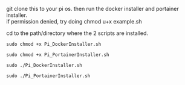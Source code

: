 git clone this to your pi os. then run the docker installer and portainer installer.  
if permission denied, try doing chmod u+x example.sh

cd to the path/directory where the 2 scripts are installed.  

```
sudo chmod +x Pi_DockerInstaller.sh
```  
```
sudo chmod +x Pi_PortainerInstaller.sh
```  
```
sudo ./Pi_DockerInstaller.sh
```  
```
sudo ./Pi_PortainerInstaller.sh
``` 

